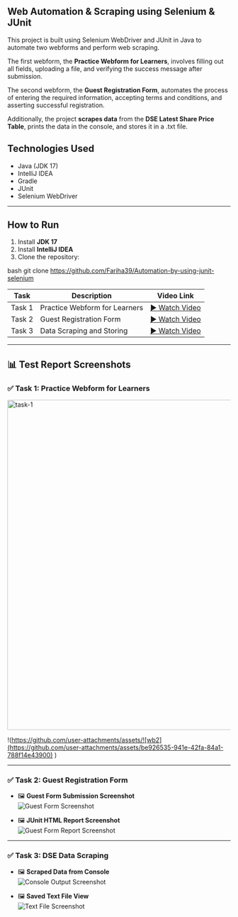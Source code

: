 ##  Web Automation & Scraping using Selenium & JUnit

This project is built using Selenium WebDriver and JUnit in Java to automate two webforms and perform web scraping.

The first webform, the **Practice Webform for Learners**, involves filling out all fields, uploading a file, and verifying the success message after submission.

The second webform, the **Guest Registration Form**, automates the process of entering the required information, accepting terms and conditions, and asserting successful registration.

Additionally, the project **scrapes data** from the **DSE Latest Share Price Table**, prints the data in the console, and stores it in a .txt file.
##  Technologies Used

- Java (JDK 17)  
- IntelliJ IDEA  
- Gradle  
- JUnit  
- Selenium WebDriver  

---

##  How to Run

1. Install **JDK 17**
2. Install **IntelliJ IDEA**
3. Clone the repository:
   
bash
   git clone https://github.com/Fariha39/Automation-by-using-junit-selenium

| Task      | Description                         | Video Link                         |
|-----------|-----------------------------------|----------------------------------|
| Task 1    | Practice Webform for Learners      | [▶ Watch Video]("C:\Users\jahan\Videos\ScreenRecorderFiles\20250628\webform1.mp4") |
| Task 2    | Guest Registration Form            | [▶ Watch Video]("C:\Users\jahan\Videos\ScreenRecorderFiles\20250628\registration.mp4") |
| Task 3    | Data Scraping and Storing          | [▶ Watch Video]("C:\Users\jahan\Videos\ScreenRecorderFiles\20250628\scraptable.mp4") |

---

## 📊 Test Report Screenshots

### ✅ Task 1: Practice Webform for Learners 
 <img width="744" alt="task-1" src="![wb1](https://github.com/user-attachments/assets/f942db17-d854-4a55-9295-cc025e0040b7)" />

  !(https://github.com/user-attachments/assets/![wb2](https://github.com/user-attachments/assets/be926535-941e-42fa-84a1-788f14e43900)
)

---

### ✅ Task 2: Guest Registration Form

- 🖼️ **Guest Form Submission Screenshot**  
  ![Guest Form Screenshot](https://github.com/user-attachments/assets/![reg1](https://github.com/user-attachments/assets/d2d2ffc8-f660-40cd-b01a-9ac0642eb9fa)
)

- 🖼️ **JUnit HTML Report Screenshot**  
  ![Guest Form Report Screenshot](https://github.com/user-attachments/assets/![reg2](https://github.com/user-attachments/assets/c70f3f47-7c1a-4d64-aba7-2a44151c2548)
)

---

### ✅ Task 3: DSE Data Scraping

- 🖼️ **Scraped Data from Console**  
  ![Console Output Screenshot](https://github.com/user-attachments/assets/![scrap11](https://github.com/user-attachments/assets/7b332125-8a3e-4829-8eec-6ab3b03d8f08)
)

- 🖼️ **Saved Text File View**  
  ![Text File Screenshot](https://github.com/user-attachments/assets/![scrap12](https://github.com/user-attachments/assets/efb7d609-cd55-4371-b254-a59f547cf689)
)

